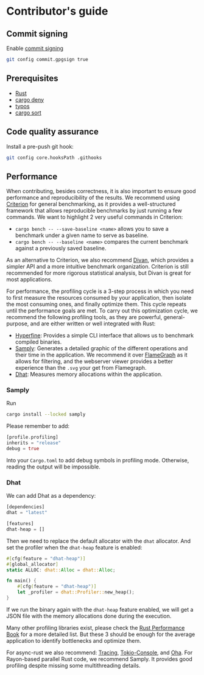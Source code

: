 # Contributor's guide

## Commit signing

Enable [commit signing](https://docs.github.com/en/authentication/managing-commit-signature-verification/signing-commits)

```sh
git config commit.gpgsign true
```

## Prerequisites

* [Rust](https://www.rust-lang.org/tools/install)
* [cargo deny](https://github.com/EmbarkStudios/cargo-deny)
* [typos](https://github.com/crate-ci/typos?tab=readme-ov-file#install)
* [cargo sort](https://github.com/DevinR528/cargo-sort)

## Code quality assurance

Install a pre-push git hook:

```sh
git config core.hooksPath .githooks
```


## Performance
When contributing, besides correctness, it is also important to ensure good performance and reproducibility of the results.
We recommend using [Criterion](https://crates.io/crates/criterion) for general benchmarking, as it provides a well-structured framework that allows reproducible benchmarks by just running a few commands.
We want to highlight 2 very useful commands in Criterion:
- `cargo bench -- --save-baseline <name>` allows you to save a benchmark under a given name to serve as baseline.
- `cargo bench -- --baseline <name>` compares the current benchmark against a previously saved baseline.

As an alternative to Criterion, we also recommend [Divan](https://crates.io/crates/divan), which provides a simpler API and a more intuitive benchmark organization.
Criterion is still recommended for more rigorous statistical analysis, but Divan is great for most applications.

For performance, the profiling cycle is a 3-step process in which you need to first measure the resources consumed by your application, then isolate the most consuming ones, and finally optimize them.
This cycle repeats until the performance goals are met.
To carry out this optimization cycle, we recommend the following profiling tools, as they are powerful, general-purpose, and are either written or well integrated with Rust:
* [Hyperfine](https://crates.io/crates/hyperfine): Provides a simple CLI interface that allows us to benchmark compiled binaries. 
* [Samply](https://crates.io/crates/samply): Generates a detailed graphic of the different operations and their time in the application. We recommend it over [FlameGraph](https://crates.io/crates/flamegraph) as it allows for filtering, and the webserver viewer provides a better experience than the `.svg` your get from Flamegraph. 
* [Dhat](https://crates.io/crates/dhat): Measures memory allocations within the application.

### Samply
Run
```sh
cargo install --locked samply
```
Please remember to add:
```rust
[profile.profiling]
inherits = "release"
debug = true
```
Into your `Cargo.toml` to add debug symbols in profiling mode.
Otherwise, reading the output will be impossible.


### Dhat
We can add Dhat as a dependency:
```rust
[dependencies]
dhat = "latest"

[features]
dhat-heap = []
```
Then we need to replace the default allocator with the `dhat` allocator.
And set the profiler when the `dhat-heap` feature is enabled:
```rust
#[cfg(feature = "dhat-heap")]
#[global_allocator]
static ALLOC: dhat::Alloc = dhat::Alloc;

fn main() {
    #[cfg(feature = "dhat-heap")]
    let _profiler = dhat::Profiler::new_heap();
}
```
If we run the binary again with the `dhat-heap` feature enabled, we will get a JSON file with the memory allocations done during the execution.

Many other profiling libraries exist, please check the [Rust Performance Book](https://nnethercote.github.io/perf-book/profiling.html) for a more detailed list.
But these 3 should be enough for the average application to identify bottlenecks and optimize them.

For async-rust we also recommend: [Tracing](https://crates.io/crates/tracing), [Tokio-Console](https://crates.io/crates/tokio-console), and [Oha](https://crates.io/crates/oha).
For Rayon-based parallel Rust code, we recommend Samply.
It provides good profiling despite missing some multithreading details.